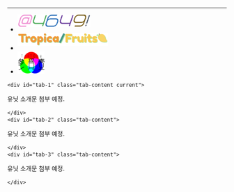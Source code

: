 
---

<div class="container2">
	<ul class="tabs">
		<li class="tab-link current" data-tab="tab-1"><img src="./assets/unit/yoroshikukara.png" style="max-width: 167px;margin-bottom: 10px; border-radius:0px;"></li>
		<li class="tab-link" data-tab="tab-2"><img src="./assets/unit/tropicalfruits.png" style="max-width: 207px;margin-bottom: 10px; border-radius:0px;"></li>
		<li class="tab-link" data-tab="tab-3"><img src="./assets/unit/tritone.png" style="max-width: 62px; border-radius:0px;"></li>
	</ul>

	<div id="tab-1" class="tab-content current">

유닛 소개문 첨부 예정.

	</div>
	<div id="tab-2" class="tab-content">

유닛 소개문 첨부 예정.

	</div>
	<div id="tab-3" class="tab-content">

유닛 소개문 첨부 예정.

	</div>
</div>
